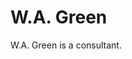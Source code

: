 <!DOCTYPE html>
<html>
<body>
<h1>W.A. Green</h1>
<p>W.A. Green is a consultant.</p>
</body>
</html>
